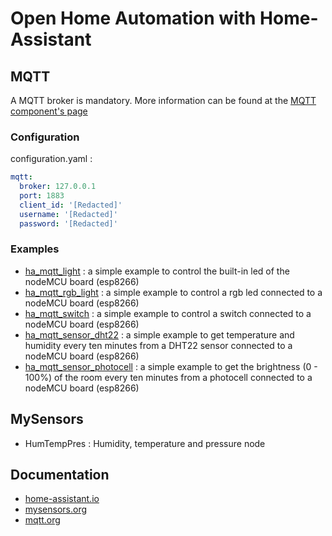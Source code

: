 # Open Home Automation with Home-Assistant

## MQTT
A MQTT broker is mandatory. More information can be found at the [MQTT component's page](https://home-assistant.io/components/mqtt/)

### Configuration
configuration.yaml :
```yaml
mqtt:
  broker: 127.0.0.1
  port: 1883
  client_id: '[Redacted]'
  username: '[Redacted]'
  password: '[Redacted]'
```

### Examples
- [ha_mqtt_light](/ha_mqtt_light) : a simple example to control the built-in led of the nodeMCU board (esp8266)
- [ha_mqtt_rgb_light](/ha_mqtt_rgb_light) : a simple example to control a rgb led connected to a nodeMCU board (esp8266)
- [ha_mqtt_switch](/ha_mqtt_switch) : a simple example to control a switch connected to a nodeMCU board (esp8266)
- [ha_mqtt_sensor_dht22](/ha_mqtt_sensor_dht22) : a simple example to get temperature and humidity every ten minutes from a DHT22 sensor connected to a nodeMCU board (esp8266)
- [ha_mqtt_sensor_photocell](/ha_mqtt_sensor_photocell) : a simple example to get the brightness (0 - 100%) of the room every ten minutes from a photocell connected to a nodeMCU board (esp8266)


## MySensors
- HumTempPres : Humidity, temperature and pressure node

## Documentation
- [home-assistant.io](https://home-assistant.io)
- [mysensors.org](https://www.mysensors.org)
- [mqtt.org](http://mqtt.org)
